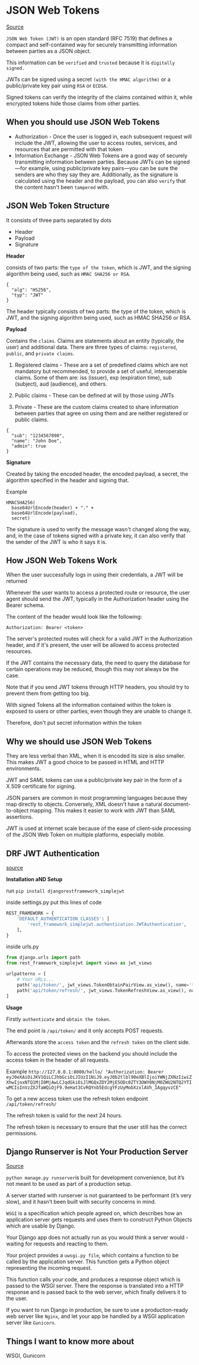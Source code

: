 # JSON Web Tokens

[Source](https://jwt.io/introduction/)

`JSON Web Token (JWT)` is an open standard (RFC 7519) that defines a compact and self-contained way for securely transmitting information between parties as a JSON object. 


This information can be `verified` and `trusted` because it is `digitally signed.`

JWTs can be signed using a secret `(with the HMAC algorithm)` or a public/private key pair using `RSA` or `ECDSA`.

Signed tokens can verify the integrity of the claims contained within it, while encrypted tokens hide those claims from other parties. 

## When you should use JSON Web Tokens

* Authorization - Once the user is logged in, each subsequent request will include the JWT, allowing the user to access routes, services, and resources that are permitted with that token
* Information Exchange - JSON Web Tokens are a good way of securely transmitting information between parties. Because JWTs can be signed—for example, using public/private key pairs—you can be sure the senders are who they say they are. Additionally, as the signature is calculated using the header and the payload, you can also `verify` that the content hasn't been `tampered` with.

## JSON Web Token Structure

It consists of three parts separated by dots

* Header
* Payload
* Signature

**Header**

consists of two parts: the `type of the token`, which is JWT, and the signing algorithm being used, such as `HMAC SHA256 or RSA`.

```
{
  "alg": "HS256",
  "typ": "JWT"
}
```
The header typically consists of two parts: the type of the token, which is JWT, and the signing algorithm being used, such as HMAC SHA256 or RSA.

**Payload**

Contains the `claims`. Claims are statements about an entity (typically, the user) and additional data. There are three types of claims: `registered`, `public`, and `private claims`.

1. Registered claims - These are a set of predefined claims which are not mandatory but recommended, to provide a set of useful, interoperable claims. Some of them are: iss (issuer), exp (expiration time), sub (subject), aud (audience), and others.

2. Public claims -  These can be defined at will by those using JWTs

3. Private  - These are the custom claims created to share information between parties that agree on using them and are neither registered or public claims.

```
{
  "sub": "1234567890",
  "name": "John Doe",
  "admin": true
}
```

**Signature**

Created by taking the encoded header, the encoded payload, a secret, the algorithm specified in the header and signing that.

Example

```
HMACSHA256(
  base64UrlEncode(header) + "." +
  base64UrlEncode(payload),
  secret)
```

The signature is used to verify the message wasn't changed along the way, and, in the case of tokens signed with a private key, it can also verify that the sender of the JWT is who it says it is.

## How JSON Web Tokens Work

When the user successfully logs in using their credentials, a JWT will be returned

Whenever the user wants to access a protected route or resource, the user agent should send the JWT, typically in the Authorization header using the Bearer schema.

The content of the header would look like the following:

```Authorization: Bearer <token>```

The server's protected routes will check for a valid JWT in the Authorization header, and if it's present, the user will be allowed to access protected resources. 

If the JWT contains the necessary data, the need to query the database for certain operations may be reduced, though this may not always be the case.

Note that if you send JWT tokens through HTTP headers, you should try to prevent them from getting too big. 

With signed Tokens all the information contained within the token is exposed to users or other parties, even though they are unable to change it.

Therefore, don't put secret information within the token

## Why we should use JSON Web Tokens

They are less verbal than XML, when it is encoded its size is also smaller. This makes JWT a good choice to be passed in HTML and HTTP environments.

 JWT and SAML tokens can use a public/private key pair in the form of a X.509 certificate for signing. 

JSON parsers are common in most programming languages because they map directly to objects. Conversely, XML doesn't have a natural document-to-object mapping. This makes it easier to work with JWT than SAML assertions.

JWT is used at internet scale because of the ease of client-side processing of the JSON Web Token on multiple platforms, especially mobile.

## DRF JWT Authentication

[source](https://simpleisbetterthancomplex.com/tutorial/2018/12/19/how-to-use-jwt-authentication-with-django-rest-framework.html)

**Installation aND Setup**

run `pip install djangorestframework_simplejwt`

inside settings.py put this lines of code

```python
REST_FRAMEWORK = {
    'DEFAULT_AUTHENTICATION_CLASSES': [
        'rest_framework_simplejwt.authentication.JWTAuthentication',
    ],
}
```

inside urls.py
```python
from django.urls import path
from rest_framework_simplejwt import views as jwt_views

urlpatterns = [
    # Your URLs...
    path('api/token/', jwt_views.TokenObtainPairView.as_view(), name='token_obtain_pair'),
    path('api/token/refresh/', jwt_views.TokenRefreshView.as_view(), name='token_refresh'),
]
```

**Usage**

Firstly `authenticate` and `obtain the token`.

The end point is `/api/token/` and it only accepts POST requests.

Afterwards store the `access token` and the `refresh token` on the client side.

To access the protected views on the backend you should include the access token in the header of all requests.

Example
```http://127.0.0.1:8000/hello/ "Authorization: Bearer eyJ0eXAiOiJKV1QiLCJhbGciOiJIUzI1NiJ9.eyJ0b2tlbl90eXBlIjoiYWNjZXNzIiwiZXhwIjoxNTQ1MjI0MjAwLCJqdGkiOiJlMGQxZDY2MjE5ODc0ZTY3OWY0NjM0ZWU2NTQ2YTIwMCIsInVzZXJfaWQiOjF9.9eHat3CvRQYnb5EdcgYFzUyMobXzxlAVh_IAgqyvzCE"```

To get a new access token use the refresh token endpoint `/api/token/refresh/`

The refresh token is valid for the next 24 hours.

The refresh token is necessary to ensure that the user still has the correct permissions.

## Django Runserver is Not Your Production Server

[Source](https://vsupalov.com/django-runserver-in-production/)

`python manage.py runserver`is  built for development convenience, but it’s not meant to be used as part of a production setup.

A server started with runserver is not guaranteed to be performant (it’s very slow), and it hasn’t been built with security concerns in mind. 

`WSGI` is a specification which people agreed on, which describes how an application server gets requests and uses them to construct Python Objects which are usable by Django.

Your Django app does not actually run as you would think a server would - waiting for requests and reacting to them. 

Your project provides a `uwsgi.py file`, which contains a function to be called by the application server. This function gets a Python object representing the incoming request.

This function calls your code, and produces a response object which is passed to the WSGI server. There the response is translated into a HTTP response and is passed back to the web server, which finally delivers it to the user.

If you want to run Django in production, be sure to use a production-ready web server like `Nginx`, and let your app be handled by a WSGI application server like `Gunicorn`.

## Things I want to know more about

WSGI, Gunicorn